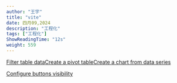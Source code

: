 ```yaml
---
author: "王宇"
title: "vite"
date: 四月09,2024
description: "工程化"
tags: ["工程化"]
ShowReadingTime: "12s"
weight: 559
---
```

[Filter table data](#)[Create a pivot table](#)[Create a chart from data series](#)

[Configure buttons visibility](/users/tfac-settings.action)